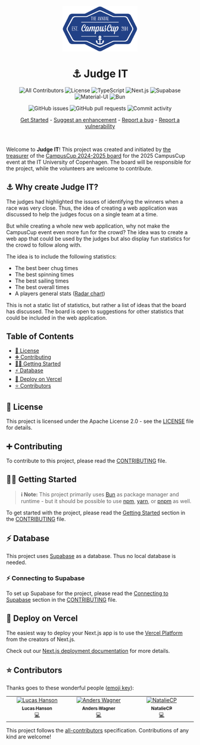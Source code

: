 <div align="center">
  <img src="https://github.com/itu-campuscup/.github/blob/50aaa28abe375ead7588372c5afa0daae36014cf/campus.png?raw=true" alt="CampusCup Logo" width="200"/>
</div>

<h1 align="center">⚓ Judge IT</h1>

<p align="center">
  <img alt="All Contributors" src="https://img.shields.io/github/all-contributors/itu-campuscup/judge-it" />
  <img alt="License" src="https://img.shields.io/github/license/itu-campuscup/judge-it" />
  <img alt="TypeScript" src="https://img.shields.io/badge/TypeScript-007ACC?logo=typescript&logoColor=white" />
  <img alt="Next.js" src="https://img.shields.io/badge/Next.js-000000?logo=next.js&logoColor=white" />
  <img alt="Supabase" src="https://img.shields.io/badge/Supabase-3ECF8E?logo=supabase&logoColor=white" />
  <img alt="Material-UI" src="https://img.shields.io/badge/Material--UI-0081CB?logo=material-ui&logoColor=white" />
  <img alt="Bun" src="https://img.shields.io/badge/Bun-000000?logo=bun&logoColor=white" />
</p>
<p align="center">
  <img alt="GitHub issues" src="https://img.shields.io/github/issues/itu-campuscup/judge-it" />
  <img alt="GitHub pull requests" src="https://img.shields.io/github/issues-pr/itu-campuscup/judge-it" />
  <img alt="Commit activity" src="https://img.shields.io/github/commit-activity/m/itu-campuscup/judge-it?style" />
</p>

<p align="center">
  <a href="./CONTRIBUTING.md">Get Started</a> -
  <a href="./CONTRIBUTING.md#suggesting-enhancements">Suggest an enhancement</a> -
  <a href="./CONTRIBUTING.md#reporting-bugs">Report a bug</a> -
  <a href="./SECURITY.md">Report a vulnerability</a>
</p>
<br />

Welcome to **Judge IT**!
This project was created and initiated by [the treasurer](https://github.com/lucasfth) of the [CampusCup 2024-2025 board](a "Chair: Andreas Guldborg, Vice: Lisa Hauge, Treasurer: Lucas Hanson, Sponsor: Carmen Nielsen, PR: Natalie Petersen") for the 2025 CampusCup event at the IT University of Copenhagen.
The board will be responsible for the project, while the volunteers are welcome to contribute.

## ⚓ Why create Judge IT?

The judges had highlighted the issues of identifying the winners when a race was very close.
Thus, the idea of creating a web application was discussed to help the judges focus on a single team at a time.

But while creating a whole new web application, why not make the CampusCup event even more fun for the crowd?
The idea was to create a web app that could be used by the judges but also display fun statistics for the crowd to follow along with.

The idea is to include the following statistics:

- The best beer chug times
- The best spinning times
- The best sailing times
- The best overall times
- A players general stats ([Radar chart](https://recharts.org/en-US/api/RadarChart))

This is not a static list of statistics, but rather a list of ideas that the board has discussed.
The board is open to suggestions for other statistics that could be included in the web application.

## Table of Contents

- [🪪 License](#-license)
- [➕ Contributing](#-contributing)
- [🏃‍➡️ Getting Started](#%EF%B8%8F-getting-started)
- [⚡ Database](#-database)
- [🔺 Deploy on Vercel](#-deploy-on-vercel)
- [⭐ Contributors](#-contributors)

## 🪪 License

This project is licensed under the Apache License 2.0 - see the [LICENSE](./LICENSE) file for details.

## ➕ Contributing

To contribute to this project, please read the [CONTRIBUTING](./CONTRIBUTING.md) file.

## 🏃‍➡️ Getting Started

> **ℹ️ Note:** This project primarily uses [Bun](https://bun.sh/) as package manager and runtime - but it should be possible to use [npm](https://www.npmjs.com/), [yarn](https://yarnpkg.com/), or [pnpm](https://pnpm.io/) as well.

To get started with the project, please read the [Getting Started](./CONTRIBUTING.md#getting-started) section in the [CONTRIBUTING](./CONTRIBUTING.md) file.

## ⚡ Database

This project uses [Supabase](https://supabase.com/) as a database.
Thus no local database is needed.

### ⚡ Connecting to Supabase

To set up Supabase for the project, please read the [Connecting to Supabase](./CONTRIBUTING.md#connecting-to-supabase) section in the [CONTRIBUTING](./CONTRIBUTING.md) file.

## 🔺 Deploy on Vercel

The easiest way to deploy your Next.js app is to use the [Vercel Platform](https://vercel.com/new?utm_medium=default-template&filter=next.js&utm_source=create-next-app&utm_campaign=create-next-app-readme) from the creators of Next.js.

Check out our [Next.js deployment documentation](https://nextjs.org/docs/app/building-your-application/deploying) for more details.

## ⭐ Contributors

Thanks goes to these wonderful people ([emoji key](https://allcontributors.org/docs/en/emoji-key)):

<!-- ALL-CONTRIBUTORS-LIST:START - Do not remove or modify this section -->
<!-- prettier-ignore-start -->
<!-- markdownlint-disable -->
<table>
  <tbody>
    <tr>
      <td align="center" valign="top" width="14.28%"><a href="https://linktr.ee/lucashanson"><img src="https://avatars.githubusercontent.com/u/94063597?v=4?s=100" width="100px;" alt="Lucas Hanson"/><br /><sub><b>Lucas Hanson</b></sub></a><br /><a href="#code-lucasfth" title="Code">💻</a></td>
      <td align="center" valign="top" width="14.28%"><a href="https://github.com/anderswagner"><img src="https://avatars.githubusercontent.com/u/12821408?v=4?s=100" width="100px;" alt="Anders Wagner"/><br /><sub><b>Anders Wagner</b></sub></a><br /><a href="#code-anderswagner" title="Code">💻</a></td>
      <td align="center" valign="top" width="14.28%"><a href="https://github.com/NatalieClaraPetersen"><img src="https://avatars.githubusercontent.com/u/133771163?v=4?s=100" width="100px;" alt="NatalieCP"/><br /><sub><b>NatalieCP</b></sub></a><br /><a href="#code-NatalieClaraPetersen" title="Code">💻</a></td>
    </tr>
  </tbody>
</table>

<!-- markdownlint-restore -->
<!-- prettier-ignore-end -->

<!-- ALL-CONTRIBUTORS-LIST:END -->

This project follows the [all-contributors](https://github.com/all-contributors/all-contributors) specification. Contributions of any kind are welcome!
